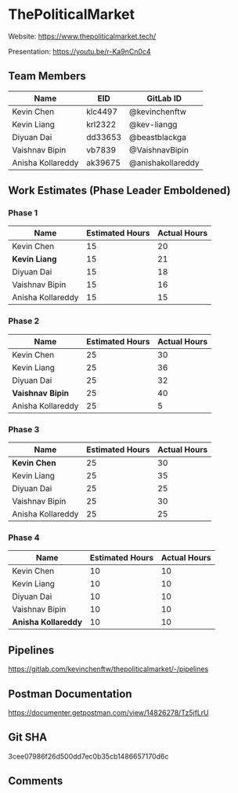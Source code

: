 # ThePoliticalMarket

Website: https://www.thepoliticalmarket.tech/ 

Presentation: https://youtu.be/r-Ka9nCn0c4

## Team Members
| Name | EID | GitLab ID |
| ------ | ------ | ----- |
| Kevin Chen | klc4497 | @kevinchenftw |
| Kevin Liang | krl2322 | @kev-liangg |
| Diyuan Dai | dd33653 | @beastblackga | 
| Vaishnav Bipin | vb7839 | @VaishnavBipin |
| Anisha Kollareddy | ak39675 | @anishakollareddy | 

## Work Estimates (Phase Leader Emboldened)
### Phase 1
| Name | Estimated Hours | Actual Hours | 
|----- | ----- | -----|
| Kevin Chen | 15 | 20 |
| **Kevin Liang** | 15 | 21 |
| Diyuan Dai | 15 | 18 | 
| Vaishnav Bipin | 15 | 16 |
| Anisha Kollareddy | 15 | 15 |  

### Phase 2
| Name | Estimated Hours | Actual Hours | 
|----- | ----- | -----|
| Kevin Chen | 25 | 30 |
| Kevin Liang | 25 | 36 |
| Diyuan Dai | 25 | 32 | 
| **Vaishnav Bipin** | 25 | 40 |
| Anisha Kollareddy | 25 | 5 |  

### Phase 3
| Name | Estimated Hours | Actual Hours | 
|----- | ----- | -----|
| **Kevin Chen** | 25 | 30 |
| Kevin Liang | 25 | 35 |
| Diyuan Dai | 25 | 25 | 
| Vaishnav Bipin | 25 | 30 |
| Anisha Kollareddy | 25 | 25 |  

### Phase 4
| Name | Estimated Hours | Actual Hours | 
|----- | ----- | -----|
| Kevin Chen | 10 | 10 |
| Kevin Liang | 10 | 10 |
| Diyuan Dai | 10 | 10 | 
| Vaishnav Bipin | 10 | 10 |
| **Anisha Kollareddy** | 10 | 10 |  

## Pipelines

https://gitlab.com/kevinchenftw/thepoliticalmarket/-/pipelines  

## Postman Documentation

https://documenter.getpostman.com/view/14826278/Tz5jfLrU

## Git SHA

3cee07986f26d500dd7ec0b35cb1486657170d6c

## Comments
